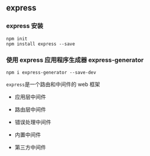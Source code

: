 ## express


### express 安装
```
npm init
npm install express --save
```

### 使用 express 应用程序生成器 express-generator

```
npm i express-generator --save-dev
```

`express`是一个路由和中间件的 web 框架

- 应用层中间件

- 路由层中间件

- 错误处理中间件

- 内置中间件

- 第三方中间件


